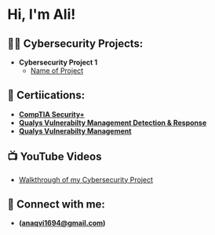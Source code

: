 <h1>Hi, I'm Ali! 

<h2>👨‍💻 Cybersecurity Projects:</h2>

- <b>Cybersecurity Project 1</b>
  - [Name of Project](https://github.com/gitahn11/Wireshark-Project)

<h2>🌱 Certiications: </h2>

- <b>[CompTIA Security+](https://github.com) </b>
- <b>[Qualys Vulnerabilty Management Detection & Response](https://github.com/gitahn11/gitahn11/blob/main/Certifications/coursecompletion%20(4).pdf) </b>
- <b>[Qualys Vulnerabilty Management](https://github.com/gitahn11/gitahn11/blob/main/Certifications/coursecompletion%20(5).pdf) </b>


<h2>📺 YouTube Videos </h2>

- [Walkthrough of my Cybersecurity Project](https://www.youtube.com/watch?v=a83ASGn_V_s)


<h2> 🤳 Connect with me:</h2>

- <b> (anaqvi1694@gmail.com) </b>

<!--
**Gitahn11/Gitahn11** is a ✨ _special_ ✨ repository because its `README.md` (this file) appears on your GitHub profile.

Here are some ideas to get you started:

- 🔭 I’m currently working on ...
- 🌱 I’m currently learning ...
- 👯 I’m looking to collaborate on ...
- 🤔 I’m looking for help with ...
- 💬 Ask me about ...
- 📫 How to reach me: ...
- 😄 Pronouns: ...
- ⚡ Fun fact: ...
-->
